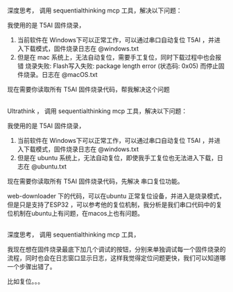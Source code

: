 ## 
深度思考， 调用 sequentialthinking mcp 工具，解决以下问题：

我使用的是 T5AI 固件烧录，

1. 当前软件在 Windows下可以正常工作，可以通过串口自动复位 T5AI ，并进入下载模式，固件烧录日志在 @windows.txt
2. 但是在 mac 系统上，无法自动复位，需要手工复位，同时下载过程中也会报错 烧录失败: Flash写入失败: package length error (状态码: 0x05) 而停止固件烧录。日志在 @macOS.txt 

现在需要你读取所有 T5AI 固件烧录代码，帮我解决这个问题


##
Ultrathink‌ ， 调用 sequentialthinking mcp 工具，解决以下问题：

我使用的是 T5AI 固件烧录，

1. 当前软件在 Windows下可以正常工作，可以通过串口自动复位 T5AI ，并进入下载模式，固件烧录日志在 @windows.txt
2. 但是在 ubuntu 系统上，无法自动复位，即使我手工复位也无法进入下载，日志在 @ubuntu.txt 

现在需要你读取所有 T5AI 固件烧录代码，先解决 串口复位功能。

web-downloader 下的代码，可以在ubuntu 正常复位设备，并进入是烧录模式，但是只是支持了ESP32 ，可以参考他的复位机制，我分析是我们串口代码中的复位机制在ubuntu上有问题，在macos上也有问题。

## 
深度思考， 调用 sequentialthinking mcp 工具，

我现在想在固件烧录最底下加几个调试的按钮，分别来单独调试每一个固件烧录的流程，同时也会在日志窗口显示日志，这样我觉得定位问题更快，我们可以知道哪一个步骤出错了。

比如复位。。。